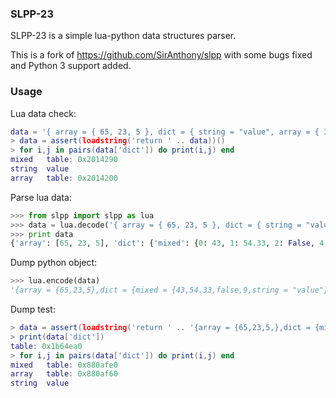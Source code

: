 ### SLPP-23

SLPP-23 is a simple lua-python data structures parser.

This is a fork of https://github.com/SirAnthony/slpp with some bugs fixed and Python 3 support added.


### Usage

Lua data check:

```lua
data = '{ array = { 65, 23, 5 }, dict = { string = "value", array = { 3, 6, 4}, mixed = { 43, 54.3, false, string = "value", 9 } } }'
> data = assert(loadstring('return ' .. data))()
> for i,j in pairs(data['dict']) do print(i,j) end
mixed   table: 0x2014290
string  value
array   table: 0x2014200
```

Parse lua data:

```python
>>> from slpp import slpp as lua
>>> data = lua.decode('{ array = { 65, 23, 5 }, dict = { string = "value", array = { 3, 6, 4}, mixed = { 43, 54.3, false, string = "value", 9 } } }')
>>> print data
{'array': [65, 23, 5], 'dict': {'mixed': {0: 43, 1: 54.33, 2: False, 4: 9, 'string': 'value'}, 'array': [3, 6, 4], 'string': 'value'}}
```

Dump python object:

```python
>>> lua.encode(data)
'{array = {65,23,5},dict = {mixed = {43,54.33,false,9,string = "value"},array = {3,6,4},string = "value"}}'
```

Dump test:

```lua
> data = assert(loadstring('return ' .. '{array = {65,23,5,},dict = {mixed = {43,54.33,false,9,string = "value",},array = {3,6,4,},string = "value",},}'))()
> print(data['dict'])
table: 0x1b64ea0
> for i,j in pairs(data['dict']) do print(i,j) end
mixed   table: 0x880afe0
array   table: 0x880af60
string  value
```
